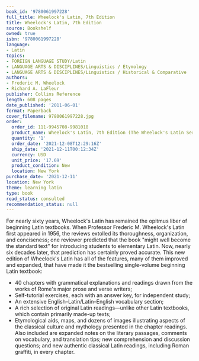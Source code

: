 ```yaml
---
book_id: '9780061997228'
full_title: Wheelock's Latin, 7th Edition
title: Wheelock's Latin, 7th Edition
source: Bookshelf
owned: true
isbn: '9780061997228'
language:
- Latin
topics:
- FOREIGN LANGUAGE STUDY/Latin
- LANGUAGE ARTS & DISCIPLINES/Linguistics / Etymology
- LANGUAGE ARTS & DISCIPLINES/Linguistics / Historical & Comparative
authors:
- Frederic M. Wheelock
- Richard A. LaFleur
publisher: Collins Reference
length: 608 pages
date_published: '2011-06-01'
format: Paperback
cover_filename: 9780061997228.jpg
order:
  order_id: 111-9945708-9981018
  product_name: Wheelock's Latin, 7th Edition (The Wheelock's Latin Series)
  quantity: '1'
  order_date: '2021-12-08T12:29:16Z'
  ship_date: '2021-12-11T00:12:34Z'
  currency: USD
  unit_price: '17.69'
  product_condition: New
  location: New York
purchase_date: '2021-12-11'
location: New York
theme: learning latin
type: book
read_status: consulted
recommendation_status: null
---
```

For nearly sixty years, Wheelock's Latin has remained the opitmus liber of beginning Latin textbooks.
When Professor Frederic M. Wheelock's Latin first appeared in 1956, the reviews extolled its thoroughness, organization, and conciseness; one reviewer predicted that the book "might well become the standard text" for introducing students to elementary Latin. Now, nearly six decades later, that prediction has certainly proved accurate.
This new edition of Wheelock's Latin has all of the features, many of them improved and expanded, that have made it the bestselling single-volume beginning Latin textbook:
* 40 chapters with grammatical explanations and readings drawn from the works of Rome's major prose and verse writers;
* Self-tutorial exercises, each with an answer key, for independent study;
* An extensive English–Latin/Latin–English vocabulary section;
* A rich selection of original Latin readings—unlike other Latin textbooks, which contain primarily made-up texts;
* Etymological aids, maps, and dozens of images illustrating aspects of the classical culture and mythology presented in the chapter readings.
Also included are expanded notes on the literary passages, comments on vocabulary, and translation tips; new comprehension and discussion questions; and new authentic classical Latin readings, including Roman graffiti, in every chapter.
